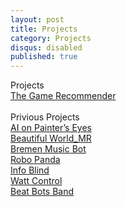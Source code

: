 ```yaml
---
layout: post
title: Projects
category: Projects
disqus: disabled
published: true
---
```

Projects<br>
<a href="https://youngtakcho.github.io/recommender/2019/01/29/game-recommender.html"> The Game Recommender</a><br>
<br>Privious Projects<br>
<a href = "http://nabi-eilab.com/a-i-a-i-mirror/" target="_blank">AI on Painter’s Eyes</a><br>
<a href = "http://nabi-eilab.com/beautiful-world_mr/" target="_blank">Beautiful World_MR</a><br>
<a href = "nabi-eilab.com/bremen/" target="_blank">Bremen Music Bot</a><br>
<a href ="http://nabi-eilab.com/robo-panda/" target="_blank">Robo Panda</a><br>
<a href ="http://nabi-eilab.com/info-blind/" target="_blank">Info Blind</a><br>
<a href ="http://nabi-eilab.com/watt-control/" target="_blank">Watt Control</a><br>
<a href ="http://nabi-eilab.com/beat-bots-band/" target="_blank">Beat Bots Band</a><br>
